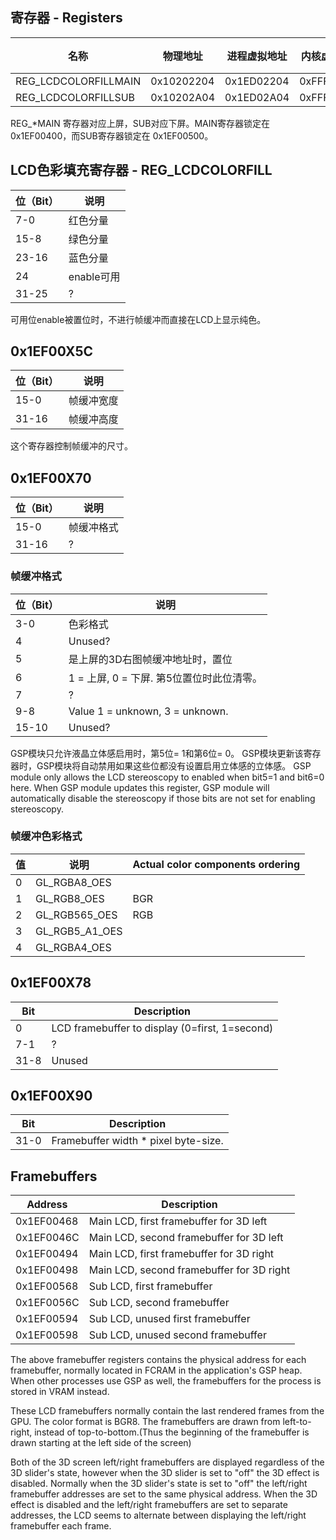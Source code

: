 ## 寄存器 - Registers

| 名称                 | 物理地址   | 进程虚拟地址 | 内核虚拟地址 | 长度 |
|----------------------|------------|--------------|--------------|------|
| REG_LCDCOLORFILLMAIN | 0x10202204 | 0x1ED02204   | 0xFFFD6204   | 4    |
| REG_LCDCOLORFILLSUB  | 0x10202A04 | 0x1ED02A04   | 0xFFFD6A04   | 4    |

REG_\*MAIN 寄存器对应上屏，SUB对应下屏。MAIN寄存器锁定在
0x1EF00400，而SUB寄存器锁定在 0x1EF00500。

## LCD色彩填充寄存器 - REG_LCDCOLORFILL

| 位（Bit） | 说明       |
|-----------|------------|
| 7-0       | 红色分量   |
| 15-8      | 绿色分量   |
| 23-16     | 蓝色分量   |
| 24        | enable可用 |
| 31-25     | ?          |

可用位enable被置位时，不进行帧缓冲而直接在LCD上显示纯色。

## 0x1EF00X5C

| 位（Bit） | 说明       |
|-----------|------------|
| 15-0      | 帧缓冲宽度 |
| 31-16     | 帧缓冲高度 |

这个寄存器控制帧缓冲的尺寸。

## 0x1EF00X70

| 位（Bit） | 说明       |
|-----------|------------|
| 15-0      | 帧缓冲格式 |
| 31-16     | ?          |

### 帧缓冲格式

| 位（Bit） | 说明                                      |
|-----------|-------------------------------------------|
| 3-0       | 色彩格式                                  |
| 4         | Unused?                                   |
| 5         | 是上屏的3D右图帧缓冲地址时，置位          |
| 6         | 1 = 上屏, 0 = 下屏. 第5位置位时此位清零。 |
| 7         | ?                                         |
| 9-8       | Value 1 = unknown, 3 = unknown.           |
| 15-10     | Unused?                                   |

GSP模块只允许液晶立体感启用时，第5位= 1和第6位= 0。
GSP模块更新该寄存器时，GSP模块将自动禁用如果这些位都没有设置启用立体感的立体感。
GSP module only allows the LCD stereoscopy to enabled when bit5=1 and
bit6=0 here. When GSP module updates this register, GSP module will
automatically disable the stereoscopy if those bits are not set for
enabling stereoscopy.

### 帧缓冲色彩格式

| 值  | 说明           | Actual color components ordering |
|-----|----------------|----------------------------------|
| 0   | GL_RGBA8_OES   |                                  |
| 1   | GL_RGB8_OES    | BGR                              |
| 2   | GL_RGB565_OES  | RGB                              |
| 3   | GL_RGB5_A1_OES |                                  |
| 4   | GL_RGBA4_OES   |                                  |

## 0x1EF00X78

| Bit  | Description                                    |
|------|------------------------------------------------|
| 0    | LCD framebuffer to display (0=first, 1=second) |
| 7-1  | ?                                              |
| 31-8 | Unused                                         |

## 0x1EF00X90

| Bit  | Description                           |
|------|---------------------------------------|
| 31-0 | Framebuffer width \* pixel byte-size. |

## Framebuffers

| Address    | Description                               |
|------------|-------------------------------------------|
| 0x1EF00468 | Main LCD, first framebuffer for 3D left   |
| 0x1EF0046C | Main LCD, second framebuffer for 3D left  |
| 0x1EF00494 | Main LCD, first framebuffer for 3D right  |
| 0x1EF00498 | Main LCD, second framebuffer for 3D right |
| 0x1EF00568 | Sub LCD, first framebuffer                |
| 0x1EF0056C | Sub LCD, second framebuffer               |
| 0x1EF00594 | Sub LCD, unused first framebuffer         |
| 0x1EF00598 | Sub LCD, unused second framebuffer        |

The above framebuffer registers contains the physical address for each
framebuffer, normally located in FCRAM in the application's GSP heap.
When other processes use GSP as well, the framebuffers for the process
is stored in VRAM instead.

These LCD framebuffers normally contain the last rendered frames from
the GPU. The color format is BGR8. The framebuffers are drawn from
left-to-right, instead of top-to-bottom.(Thus the beginning of the
framebuffer is drawn starting at the left side of the screen)

Both of the 3D screen left/right framebuffers are displayed regardless
of the 3D slider's state, however when the 3D slider is set to "off" the
3D effect is disabled. Normally when the 3D slider's state is set to
"off" the left/right framebuffer addresses are set to the same physical
address. When the 3D effect is disabled and the left/right framebuffers
are set to separate addresses, the LCD seems to alternate between
displaying the left/right framebuffer each frame.